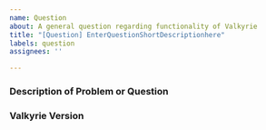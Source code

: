 ```yaml
---
name: Question
about: A general question regarding functionality of Valkyrie
title: "[Question] EnterQuestionShortDescriptionhere"
labels: question
assignees: ''

---
```


<!--
  Thank you for reporting a new bug! To streamline our all efforts, please
  first read this short paragraph. If you can check all the boxes below!

  - [ ] Please replace **EnterQuestionShortDescriptionhere** in the Issue-Title with the scenario name with your finished translation
-->

### Description of Problem or Question


### Valkyrie Version
